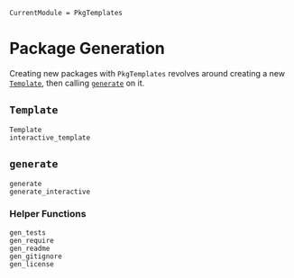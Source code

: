 ```@meta
CurrentModule = PkgTemplates
```

# Package Generation

Creating new packages with `PkgTemplates` revolves around creating a new
[`Template`](@ref), then calling [`generate`](@ref) on it.

## `Template`

```@docs
Template
interactive_template
```

## `generate`

```@docs
generate
generate_interactive
```

### Helper Functions

```@docs
gen_tests
gen_require
gen_readme
gen_gitignore
gen_license
```

